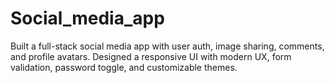 # Social_media_app
Built a full-stack social media app with user auth, image sharing, comments, and profile avatars. Designed a responsive UI with modern UX, form validation, password toggle, and customizable themes.
